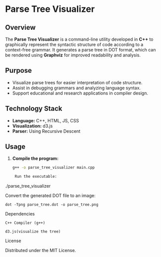 # Parse Tree Visualizer

## Overview

The **Parse Tree Visualizer** is a command-line utility developed in **C++** to graphically represent the syntactic structure of code according to a context-free grammar. It generates a parse tree in DOT format, which can be rendered using **Graphviz** for improved readability and analysis.

## Purpose

- Visualize parse trees for easier interpretation of code structure.
- Assist in debugging grammars and analyzing language syntax.
- Support educational and research applications in compiler design.

## Technology Stack

- **Language:** C++, HTML, JS, CSS
- **Visualization:** d3.js
- **Parser:** Using Recursive Descent

## Usage

1. **Compile the program:**

   ```bash
   g++ -o parse_tree_visualizer main.cpp

    Run the executable:
   ```

./parse_tree_visualizer

Convert the generated DOT file to an image:

    dot -Tpng parse_tree.dot -o parse_tree.png

Dependencies

    C++ Compiler (g++)

    d3.js(visualize the tree)

License

Distributed under the MIT License.
